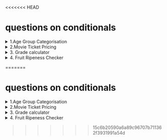 <<<<<<< HEAD
# questions on conditionals

<details>
<summary>1.Age Group Categorisation
</summary>
Classify a person's age group: 
Child(< 13),Teenager(13-19),Adult(20-59),Senior(60+).

</details>

<details>
<summary>2.Movie Ticket Pricing
</Summary>
Movie tickets are priced based on age:$12 for adults(18 and over),$8 for children.Everyone gets a $2 discount on Wednesday.
</details>

<details>
<summary>3. Grade calculator</Summary>
A normal grade calculator which assigns a grade to every range of marks for eg A for 90-100 ,B for 80-90 etc.
</details>

<details>
<summary>4. Fruit Ripeness Checker
</summary>
Like for different fruits we have colors to their ripeness for eg green - unripe , yellow for ripe and brown for overripe.
</details>



=======
# questions on conditionals

<details>
<summary>1.Age Group Categorisation
</summary>
Classify a person's age group: 
Child(< 13),Teenager(13-19),Adult(20-59),Senior(60+).

</details>

<details>
<summary>2.Movie Ticket Pricing
</Summary>
Movie tickets are priced based on age:$12 for adults(18 and over),$8 for children.Everyone gets a $2 discount on Wednesday.
</details>

<details>
<summary>3. Grade calculator</Summary>
A normal grade calculator which assigns a grade to every range of marks for eg A for 90-100 ,B for 80-90 etc.
</details>

<details>
<summary>4. Fruit Ripeness Checker
</summary>
Like for different fruits we have colors to their ripeness for eg green - unripe , yellow for ripe and brown for overripe.
</details>



>>>>>>> 15c6b20590a6a89c96707b711362f3931991a54d
